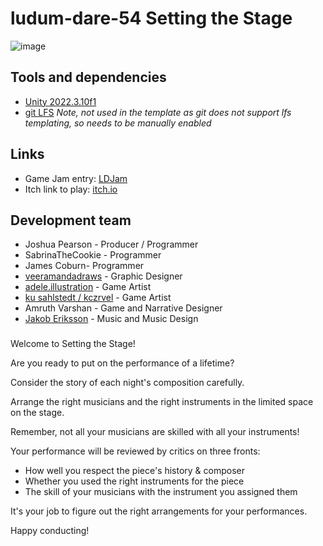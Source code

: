 # ludum-dare-54 Setting the Stage
![image](https://github.com/baconeta/ludum-dare-54/assets/36744690/59039f89-3d98-478c-a46c-490be44b6d6b)

## Tools and dependencies
- [Unity 2022.3.10f1](https://unity3d.com/unity/whats-new/2022.3.10)
- [git LFS](https://git-lfs.github.com/) _Note, not used in the template as git does not support lfs templating, so needs to be manually enabled_

## Links
- Game Jam entry: [LDJam](https://ldjam.com/events/ludum-dare/54/setting-the-stage)
- Itch link to play: [itch.io](https://baconeta.itch.io/setting-the-stage)

## Development team
- Joshua Pearson - Producer / Programmer
- SabrinaTheCookie - Programmer
- James Coburn- Programmer
- [veeramandadraws](https://www.instagram.com/veeramandadraws/) - Graphic Designer
- [adele.illustration](https://www.instagram.com/adele.illustration/) - Game Artist
- [ku sahlstedt / kczrvel](https://twitter.com/kczrvel) - Game Artist
- Amruth Varshan - Game and Narrative Designer
- [Jakob Eriksson](https://www.youtube.com/@jakoberiksson9701) - Music and Music Design

###
Welcome to Setting the Stage!

Are you ready to put on the performance of a lifetime?

Consider the story of each night's composition carefully.

Arrange the right musicians and the right instruments in the limited space on the stage.

Remember, not all your musicians are skilled with all your instruments!

Your performance will be reviewed by critics on three fronts:
- How well you respect the piece's history & composer
- Whether you used the right instruments for the piece
- The skill of your musicians with the instrument you assigned them

It's your job to figure out the right arrangements for your performances.

Happy conducting!
